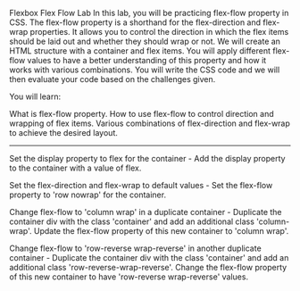 Flexbox Flex Flow Lab
In this lab, you will be practicing flex-flow property in CSS. The flex-flow property is a shorthand for the flex-direction and flex-wrap properties. It allows you to control the direction in which the flex items should be laid out and whether they should wrap or not. We will create an HTML structure with a container and flex items. You will apply different flex-flow values to have a better understanding of this property and how it works with various combinations. You will write the CSS code and we will then evaluate your code based on the challenges given.

You will learn:

What is flex-flow property.
How to use flex-flow to control direction and wrapping of flex items.
Various combinations of flex-direction and flex-wrap to achieve the desired layout.

-------------------------------------------------------
Set the display property to flex for the container - Add the display property to the container with a value of flex.

Set the flex-direction and flex-wrap to default values - Set the flex-flow property to 'row nowrap' for the container.

Change flex-flow to 'column wrap' in a duplicate container - Duplicate the container div with the class 'container' and add an additional class 'column-wrap'. Update the flex-flow property of this new container to 'column wrap'.

Change flex-flow to 'row-reverse wrap-reverse' in another duplicate container - Duplicate the container div with the class 'container' and add an additional class 'row-reverse-wrap-reverse'. Change the flex-flow property of this new container to have 'row-reverse wrap-reverse' values.